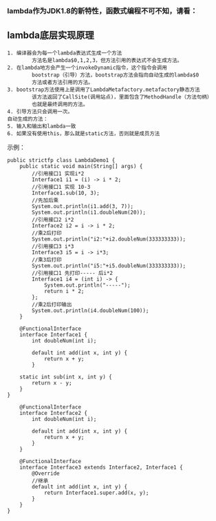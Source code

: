 ### lambda作为JDK1.8的新特性，函数式编程不可不知，请看：
## lambda底层实现原理
	1. 编译器会为每一个lambda表达式生成一个方法
			方法名是lambda$0,1,2,3，但方法引用的表达式不会生成方法。
	2. 在lambda地方会产生一个invokeDynamic指令，这个指令会调用
			bootstrap（引导）方法，bootstrap方法会指向自动生成的lambda$0
			方法或者方法引用的方法。
	3. bootstrap方法使用上是调用了LambdaMetafactory.metafactory静态方法
			该方法返回了CallSite(调用站点)，里面包含了MethodHandle（方法句柄）
			也就是最终调用的方法。
	4. 引导方法只会调用一次。
	自动生成的方法：
	5. 输入和输出和lambda一致
	6. 如果没有使用this，那么就是static方法，否则就是成员方法

示例：

	public strictfp class LambdaDemo1 {
		public static void main(String[] args) {
			//引用接口1 实现i*2
			Interface1 i1 = (i) -> i * 2;
			//引用接口1 实现 10-3
			Interface1.sub(10, 3);
			//先加后乘
			System.out.println(i1.add(3, 7));
			System.out.println(i1.doubleNum(20));
			//引用接口2 i*2
			Interface2 i2 = i -> i * 2;
			//乘2后打印
	        System.out.println("i2:"+i2.doubleNum(333333333));
			//引用接口3 i*3
	        Interface3 i5 = i -> i*3;
	        //乘3后打印
	        System.out.println("i5:"+i5.doubleNum(333333333));
			//引用接口1 先打印----- 后i*2
			Interface1 i4 = (int i) -> {
				System.out.println("-----");
				return i * 2;
			};
			//乘2后打印输出
	        System.out.println(i4.doubleNum(100));
		}
		
		@FunctionalInterface
		interface Interface1 {
			int doubleNum(int i);
		
			default int add(int x, int y) {
				return x + y;
			}
		
		static int sub(int x, int y) {
			return x - y;
		}
	}
	
		@FunctionalInterface
		interface Interface2 {
			int doubleNum(int i);
		
			default int add(int x, int y) {
				return x + y;
			}
		}
		
		@FunctionalInterface
		interface Interface3 extends Interface2, Interface1 {
			@Override
			//继承
			default int add(int x, int y) {
				return Interface1.super.add(x, y);
			}
		}
	}
